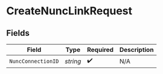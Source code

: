 # CreateNuncLinkRequest


## Fields

| Field              | Type               | Required           | Description        |
| ------------------ | ------------------ | ------------------ | ------------------ |
| `NuncConnectionID` | *string*           | :heavy_check_mark: | N/A                |